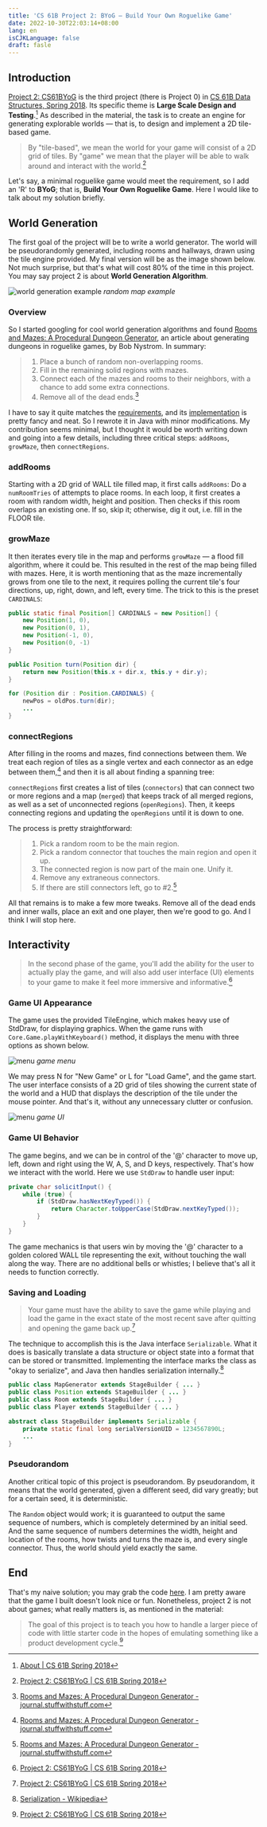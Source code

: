 ```yaml
---
title: 'CS 61B Project 2: BYoG — Build Your Own Roguelike Game'
date: 2022-10-30T22:03:14+08:00
lang: en
isCJKLanguage: false
draft: fasle
---
```


## Introduction

[Project 2: CS61BYoG](https://sp18.datastructur.es/materials/proj/proj2/proj2) is the third project (there is Project 0) in [CS 61B Data Structures, Spring 2018](https://sp18.datastructur.es/index.html). Its specific theme is **Large Scale Design and Testing**.[^1] As described in the material, the task is to create an engine for generating explorable worlds — that is, to design and implement a 2D tile-based game.

> By "tile-based", we mean the world for your game will consist of a 2D grid of tiles. By "game" we mean that the player will be able to walk around and interact with the world.[^2]

Let's say, a minimal roguelike game would meet the requirement, so I add an 'R' to **BYoG**; that is, **Build Your Own Roguelike Game**. Here I would like to talk about my solution briefly.

## World Generation

The first goal of the project will be to write a world generator. The world will be pseudorandomly generated, including rooms and hallways, drawn using the tile engine provided. My final version will be as the image shown below. Not much surprise, but that's what will cost 80% of the time in this project. You may say project 2 is about **World Generation Algorithm**.

![world generation example](images/random_map_example.png)
_random map example_

### Overview

So I started googling for cool world generation algorithms and found [Rooms and Mazes: A Procedural Dungeon Generator](https://journal.stuffwithstuff.com/2014/12/21/rooms-and-mazes/), an article about generating dungeons in roguelike games, by Bob Nystrom. In summary:

> 1.  Place a bunch of random non-overlapping rooms.
> 2.  Fill in the remaining solid regions with mazes.
> 3.  Connect each of the mazes and rooms to their neighbors, with a chance to add some extra connections.
> 4.  Remove all of the dead ends.[^3]

I have to say it quite matches the [requirements](https://sp18.datastructur.es/materials/proj/proj2/proj2#:~:text=The%20requirements%20for%20your%20world%20are%20listed%20below%3A), and its [implementation](https://github.com/munificent/hauberk/blob/db360d9efa714efb6d937c31953ef849c7394a39/lib/src/content/dungeon.dart) is pretty fancy and neat. So I rewrote it in Java with minor modifications. My contribution seems minimal, but I thought it would be worth writing down and going into a few details, including three critical steps: `addRooms`, `growMaze`, then `connectRegions`.

### addRooms

Starting with a 2D grid of WALL tile filled map, it first calls `addRooms`: Do a `numRoomTries` of attempts to place rooms. In each loop, it first creates a room with random width, height and position. Then checks if this room overlaps an existing one. If so, skip it; otherwise, dig it out, i.e. fill in the FLOOR tile.

### growMaze

It then iterates every tile in the map and performs `growMaze` — a flood fill algorithm, where it could be. This resulted in the rest of the map being filled with mazes. Here, it is worth mentioning that as the maze incrementally grows from one tile to the next, it requires polling the current tile's four directions, up, right, down, and left, every time. The trick to this is the preset `CARDINALS`:

```java
public static final Position[] CARDINALS = new Position[] {
    new Position(1, 0),
    new Position(0, 1),
    new Position(-1, 0),
    new Position(0, -1)
}

public Position turn(Position dir) {
    return new Position(this.x + dir.x, this.y + dir.y);
}
```

```java
for (Position dir : Position.CARDINALS) {
    newPos = oldPos.turn(dir);
    ...
}
```

### connectRegions

After filling in the rooms and mazes, find connections between them. We treat each region of tiles as a single vertex and each connector as an edge between them,[^3] and then it is all about finding a spanning tree:

`connectRegions` first creates a list of tiles (`connectors`) that can connect two or more regions and a map (`merged`) that keeps track of all merged regions, as well as a set of unconnected regions (`openRegions`). Then, it keeps connecting regions and updating the `openRegions` until it is down to one.

The process is pretty straightforward:

> 1. Pick a random room to be the main region.
> 2. Pick a random connector that touches the main region and open it up.
> 3. The connected region is now part of the main one. Unify it.
> 4. Remove any extraneous connectors.
> 5. If there are still connectors left, go to #2.[^3]

All that remains is to make a few more tweaks. Remove all of the dead ends and inner walls, place an exit and one player, then we're good to go. And I think I will stop here.

## Interactivity

> In the second phase of the game, you'll add the ability for the user to actually play the game, and will also add user interface (UI) elements to your game to make it feel more immersive and informative.[^2]

### Game UI Appearance

The game uses the provided TileEngine, which makes heavy use of StdDraw, for displaying graphics. When the game runs with `Core.Game.playWithKeyboard()` method, it displays the menu with three options as shown below.

![menu](images/menu.png)
_game menu_

We may press N for "New Game" or L for "Load Game", and the game start. The user interface consists of a 2D grid of tiles showing the current state of the world and a HUD that displays the description of the tile under the mouse pointer. And that's it, without any unnecessary clutter or confusion.

![menu](images/game_ui.png)
_game UI_

### Game UI Behavior

The game begins, and we can be in control of the '@' character to move up, left, down and right using the W, A, S, and D keys, respectively. That's how we interact with the world. Here we use `StdDraw` to handle user input:

```java
private char solicitInput() {
    while (true) {
        if (StdDraw.hasNextKeyTyped()) {
            return Character.toUpperCase(StdDraw.nextKeyTyped());
        }
    }
}
```

The game mechanics is that users win by moving the '@' character to a golden colored WALL tile representing the exit, without touching the wall along the way. There are no additional bells or whistles; I believe that's all it needs to function correctly.

### Saving and Loading

> Your game must have the ability to save the game while playing and load the game in the exact state of the most recent save after quitting and opening the game back up.[^2]

The technique to accomplish this is the Java interface `Serializable`. What it does is basically translate a data structure or object state into a format that can be stored or transmitted. Implementing the interface marks the class as "okay to serialize", and Java then handles serialization internally.[^4]

```java
public class MapGenerator extends StageBuilder { ... }
public class Position extends StageBuilder { ... }
public class Room extends StageBuilder { ... }
public class Player extends StageBuilder { ... }
```

```java
abstract class StageBuilder implements Serializable {
    private static final long serialVersionUID = 1234567890L;
    ...
}
```

### Pseudorandom

Another critical topic of this project is pseudorandom. By pseudorandom, it means that the world generated, given a different seed, did vary greatly; but for a certain seed, it is deterministic.

The `Random` object would work; it is guaranteed to output the same sequence of numbers, which is completely determined by an initial seed. And the same sequence of numbers determines the width, height and location of the rooms, how twists and turns the maze is, and every single connector. Thus, the world should yield exactly the same.

## End

That's my naive solution; you may grab the code [here](https://github.com/reiuyuu/cs61b-sp18/tree/main/proj2/byog). I am pretty aware that the game I built doesn't look nice or fun. Nonetheless, project 2 is not about games; what really matters is, as mentioned in the material:

> The goal of this project is to teach you how to handle a larger piece of code with little starter code in the hopes of emulating something like a product development cycle.[^2]

[^1]: [About | CS 61B Spring 2018](https://sp18.datastructur.es/about.html)
[^2]: [Project 2: CS61BYoG | CS 61B Spring 2018](https://sp18.datastructur.es/materials/proj/proj2/proj2)
[^3]: [Rooms and Mazes: A Procedural Dungeon Generator - journal.stuffwithstuff.com](https://journal.stuffwithstuff.com/2014/12/21/rooms-and-mazes/)
[^4]: [Serialization - Wikipedia](https://en.wikipedia.org/wiki/Serialization)
